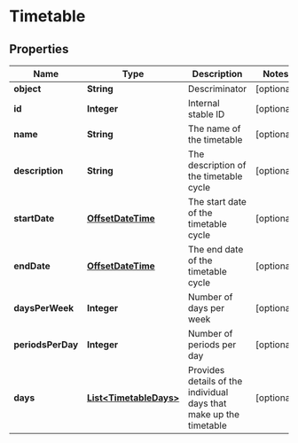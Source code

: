 
# Timetable

## Properties
Name | Type | Description | Notes
------------ | ------------- | ------------- | -------------
**object** | **String** | Descriminator |  [optional]
**id** | **Integer** | Internal stable ID |  [optional]
**name** | **String** | The name of the timetable |  [optional]
**description** | **String** | The description of the timetable cycle |  [optional]
**startDate** | [**OffsetDateTime**](OffsetDateTime.md) | The start date of the timetable cycle |  [optional]
**endDate** | [**OffsetDateTime**](OffsetDateTime.md) | The end date of the timetable cycle |  [optional]
**daysPerWeek** | **Integer** | Number of days per week |  [optional]
**periodsPerDay** | **Integer** | Number of periods per day |  [optional]
**days** | [**List&lt;TimetableDays&gt;**](TimetableDays.md) | Provides details of the individual days that make up the timetable |  [optional]



